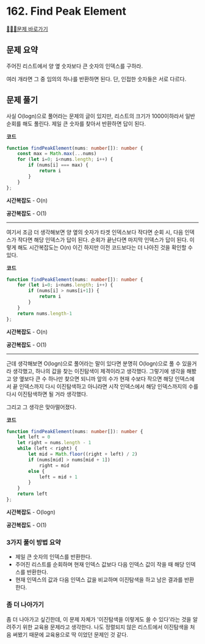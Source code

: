 # 162. Find Peak Element

[🧑🏻‍💻문제 바로가기](https://leetcode.com/problems/find-peak-element)



## 문제 요약

주어진 리스트에서 양 옆 숫자보다 큰 숫자의 인덱스를 구하라.

여러 개라면 그 중 임의의 하나를 반환하면 된다. 단, 인접한 숫자들은 서로 다르다.



## 문제 풀기

사실 O(logn)으로 풀어라는 문제의 글이 있지만, 리스트의 크기가 1000이하라서 일반 순회를 해도 풀린다. 제일 큰 숫자를 찾아서 반환하면 답이 된다.



**코드**

```ts
function findPeakElement(nums: number[]): number {
    const max = Math.max(...nums)
    for (let i=0; i<nums.length; i++) {
        if (nums[i] === max) {
            return i
        }
    }
};
```

**시간복잡도** - O(n)

**공간복잡도** - O(1)



---

여기서 조금 더 생각해보면 양 옆의 숫자가 타겟 인덱스보다 작다면 순회 시, 다음 인덱스가 작다면 해당 인덱스가 답이 된다. 순회가 끝난다면 마지막 인덱스가 답이 된다. 이렇게 해도 시간복잡도는 O(n) 이긴 하지만 이전 코드보다는 더 나아진 것을 확인할 수 있다.



**코드**

```ts
function findPeakElement(nums: number[]): number {
    for (let i=0; i<nums.length; i++) {
        if (nums[i] > nums[i+1]) {
            return i
        }
    }
    return nums.length-1
};
```

**시간복잡도** - O(n)

**공간복잡도** - O(1)



---

근데 생각해보면 O(logn)으로 풀어라는 말이 있다면 분명히 O(logn)으로 풀 수 있을거라 생각했고, 하나의 값을 찾는 이진탐색이 제격이라고 생각했다. 그렇기에 생각을 해봤고 양 옆보다 큰 수 하나만 찾으면 되니까 앞의 수가 현재 수보다 작으면 해당 인덱스에서 끝 인덱스까지 다시 이진탐색하고 아니라면 시작 인덱스에서 해당 인덱스까지의 수를 다시 이진탐색하면 될 거라 생각했다.

그리고 그 생각은 맞아떨어졌다.



**코드**

```ts
function findPeakElement(nums: number[]): number {
    let left = 0
    let right = nums.length - 1
    while (left < right) {
        let mid = Math.floor((right + left) / 2)
        if (nums[mid] > nums[mid + 1])
            right = mid
        else {
            left = mid + 1
        }
    }
    return left
};
```

**시간복잡도** - O(logn)

**공간복잡도** - O(1)



### 3가지 풀이 방법 요약

* 제일 큰 숫자의 인덱스를 반환한다.
* 주어진 리스트를 순회하며 현재 인덱스 값보다 다음 인덱스 값이 작을 때 해당 인덱스를 반환한다.
* 현재 인덱스의 값과 다음 인덱스 값을 비교하며 이진탐색을 하고 남은 결과를 반환한다.



### 좀 더 나아가기

좀 더 나아가고 싶긴한데, 이 문제 자체가 '이진탐색을 이렇게도 쓸 수 있다'라는 것을 알려주기 위한 교육용 문제라고 생각한다. 나도 정렬되지 않은 리스트에서 이진탐색을 처음 써봤기 때문에 교육용으로 딱 이었던 문제인 것 같다.

